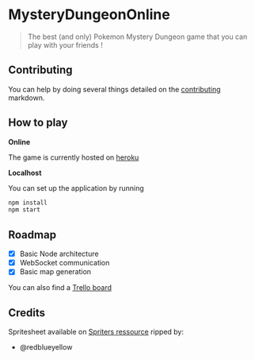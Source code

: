 # MysteryDungeonOnline

> The best (and only) Pokemon Mystery Dungeon game that you can play with your friends !

## Contributing

You can help by doing several things detailed on the [contributing](CONTRIBUTING.md)  markdown.

## How to play

__Online__

The game is currently hosted on [heroku](https://mystery-dungeon-online.herokuapp.com/)

__Localhost__

You can set up the application by running

```sh
npm install
npm start
```

## Roadmap

 + [x] Basic Node architecture
 + [x] WebSocket communication
 + [x] Basic map generation

You can also find a [Trello board](https://trello.com/b/7p8KeYpU/mysterydungeononline)

## Credits

Spritesheet available on [Spriters ressource](https://www.spriters-resource.com/ds_dsi/pokemonmysterydungeonexplorersoftimedarkness/) ripped by:
 - @redblueyellow